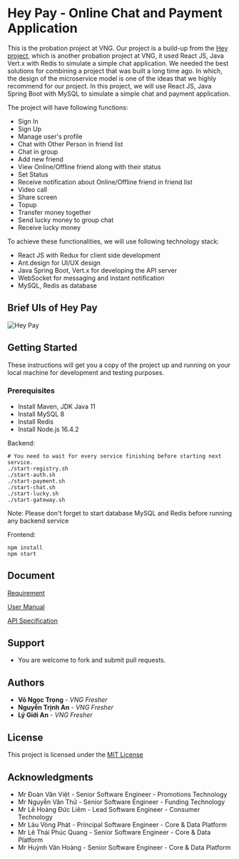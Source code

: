 # Hey Pay - Online Chat and Payment Application

This is the probation project at VNG. Our project is a build-up from the [Hey project](https://github.com/zalopay-oss/hey-app), which is another probation project at VNG, it used React JS, Java Vert.x with Redis to simulate a simple chat application. We needed the best solutions for combining a project that was built a long time ago. In which, the design of the microservice model is one of the ideas that we highly recommend for our project.
In this project, we will use React JS, Java Spring Boot with MySQL to simulate a simple chat and payment application.

The project will have following functions:

- Sign In
- Sign Up
- Manage user's profile
- Chat with Other Person in friend list
- Chat in group
- Add new friend
- View Online/Offline friend along with their status
- Set Status
- Receive notification about Online/Offline friend in friend list
- Video call
- Share screen
- Topup
- Transfer money together
- Send lucky money to group chat
- Receive lucky money

To achieve these functionalities, we will use following technology stack:

- React JS with Redux for client side development
- Ant.design for UI/UX design
- Java Spring Boot, Vert.x for developing the API server
- WebSocket for messaging and instant notification
- MySQL, Redis as database

## Brief UIs of Hey Pay

![Hey Pay](https://github.com/zalopay-oss/hey-app/blob/master/presentation/image001.gif)

## Getting Started

These instructions will get you a copy of the project up and running on your local machine for development and testing purposes.

### Prerequisites

- Install Maven, JDK Java 11
- Install MySQL 8
- Install Redis
- Install Node.js 16.4.2

Backend:

```
# You need to wait for every service finishing before starting next service.
./start-registry.sh
./start-auth.sh
./start-payment.sh
./start-chat.sh
./start-lucky.sh
./start-gateway.sh
```

Note: Please don't forget to start database MySQL and Redis before running any backend service

Frontend:

```
npm install
npm start
```

## Document

[Requirement](https://docs.google.com/document/d/187fRjvv_yQUhP8HRzvmx_B4pVWzxMcAV5NHx-ty-PU4/edit?usp=sharing)

[User Manual](https://docs.google.com/document/d/1oBx01YMy7EGyverJQ8M7pR-8aCJDrdS_NqDnEmAFtEc/edit?usp=sharing)

[API Specification](https://app.swaggerhub.com/apis-docs/oispmdp/BigAssignment/1.0#/)

## Support

- You are welcome to fork and submit pull requests.

## Authors

- **Võ Ngọc Trọng** - _VNG Fresher_
- **Nguyễn Trịnh An** - _VNG Fresher_
- **Lý Giới An** - _VNG Fresher_

## License

This project is licensed under the [MIT License](https://github.com/ntan1902/hey-app/blob/master/LICENSE)

## Acknowledgments

- Mr Đoàn Văn Việt - Senior Software Engineer - Promotions Technology
- Mr Nguyễn Văn Thử - Senior Software Engineer - Funding Technology
- Mr Lê Hoàng Đức Liêm - Lead Software Engineer - Consumer Technology
- Mr Làu Vòng Phát - Principal Software Engineer - Core & Data Platform
- Mr Lê Thái Phúc Quang - Senior Software Engineer - Core & Data Platform
- Mr Huỳnh Văn Hoàng - Senior Software Engineer - Core & Data Platform
